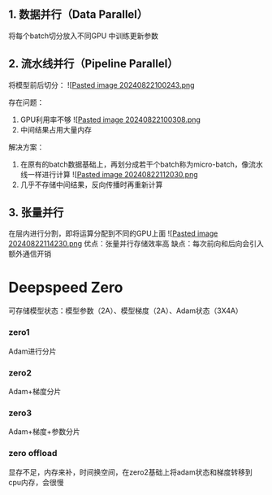 
## 1. 数据并行（Data Parallel）
将每个batch切分放入不同GPU 中训练更新参数

## 2. 流水线并行（Pipeline Parallel）
将模型前后切分：
![[Pasted image 20240822100243.png](../img/Pasted%20image%2020240822100243.png)

存在问题：
1. GPU利用率不够
![[Pasted image 20240822100308.png](../img/Pasted%20image%2020240822100308.png)
2. 中间结果占用大量内存

解决方案：
1. 在原有的batch数据基础上，再划分成若干个batch称为micro-batch，像流水线一样进行计算
![[Pasted image 20240822112030.png](image/Pasted%20image%2020240822112030.png)
2. 几乎不存储中间结果，反向传播时再重新计算

## 3. 张量并行
在层内进行分割，即将运算分配到不同的GPU上面
![[Pasted image 20240822114230.png](image/Pasted%20image%2020240822114230.png)
优点：张量并行存储效率高
缺点：每次前向和后向会引入额外通信开销


# Deepspeed Zero

可存储模型状态：模型参数（2A）、模型梯度（2A）、Adam状态（3X4A）

### zero1
Adam进行分片

### zero2
Adam+梯度分片

### zero3
Adam+梯度+参数分片

### zero offload
显存不足，内存来补，时间换空间，在zero2基础上将adam状态和梯度转移到cpu内存，会很慢

